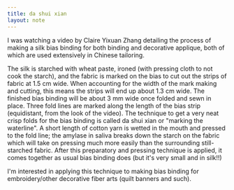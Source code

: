 ```yaml
---
title: da shui xian
layout: note
---
```



I was watching a video by Claire Yixuan Zhang detailing the process of making a silk bias binding for both binding and decorative applique, both of which are used extensively in Chinese tailoring. 

The silk is starched with wheat paste, ironed (with pressing cloth to not cook the starch), and the fabric is marked on the bias to cut out the strips of fabric at 1.5 cm wide. When accounting for the width of the mark making and cutting, this means the strips will end up about 1.3 cm wide. The finished bias binding will be about 3 mm wide once folded and sewn in place. Three fold lines are marked along the length of the bias strip (equidistant, from the look of the video). The technique to get a very neat crisp folds for the bias binding is called da shui xian or "marking the waterline". A short length of cotton yarn is wetted in the mouth and pressed to the fold line; the amylase in saliva breaks down the starch on the fabric which will take on pressing much more easily than the surrounding still-starched fabric. After this preparatory and pressing technique is applied, it comes together as usual bias binding does (but it's very small and in silk!!)

I'm interested in applying this technique to making bias binding for embroidery/other decorative fiber arts (quilt banners and such). 